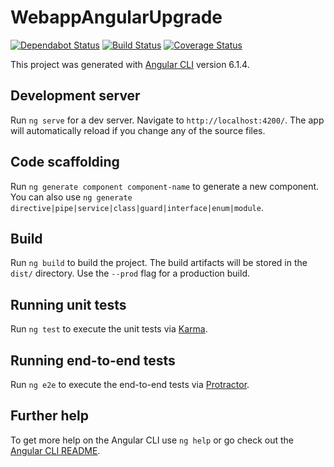 # WebappAngularUpgrade
[![Dependabot Status](https://api.dependabot.com/badges/status?host=github&repo=agendaodonto/webapp)](https://dependabot.com)
[![Build Status](https://travis-ci.org/agendaodonto/webapp.svg?branch=master)](https://travis-ci.org/agendaodonto/webapp)
[![Coverage Status](https://coveralls.io/repos/github/agendaodonto/webapp/badge.svg?branch=develop)](https://coveralls.io/github/agendaodonto/webapp?branch=develop)

This project was generated with [Angular CLI](https://github.com/angular/angular-cli) version 6.1.4.

## Development server

Run `ng serve` for a dev server. Navigate to `http://localhost:4200/`. The app will automatically reload if you change any of the source files.

## Code scaffolding

Run `ng generate component component-name` to generate a new component. You can also use `ng generate directive|pipe|service|class|guard|interface|enum|module`.

## Build

Run `ng build` to build the project. The build artifacts will be stored in the `dist/` directory. Use the `--prod` flag for a production build.

## Running unit tests

Run `ng test` to execute the unit tests via [Karma](https://karma-runner.github.io).

## Running end-to-end tests

Run `ng e2e` to execute the end-to-end tests via [Protractor](http://www.protractortest.org/).

## Further help

To get more help on the Angular CLI use `ng help` or go check out the [Angular CLI README](https://github.com/angular/angular-cli/blob/master/README.md).
